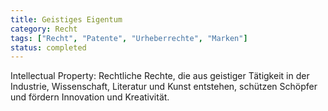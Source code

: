 ```yaml
---
title: Geistiges Eigentum
category: Recht
tags: ["Recht", "Patente", "Urheberrechte", "Marken"]
status: completed
---
```

Intellectual Property: Rechtliche Rechte, die aus geistiger Tätigkeit in der Industrie, Wissenschaft, Literatur und Kunst entstehen, schützen Schöpfer und fördern Innovation und Kreativität.
